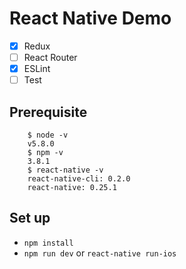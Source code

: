 # React Native Demo

- [x] Redux
- [ ] React Router
- [x] ESLint
- [ ] Test

## Prerequisite

```
    $ node -v
    v5.8.0
    $ npm -v
    3.8.1
    $ react-native -v
    react-native-cli: 0.2.0
    react-native: 0.25.1
```

## Set up

- `npm install`
- `npm run dev` or `react-native run-ios`
